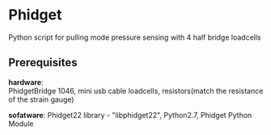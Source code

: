 # Phidget
Python script for pulling mode pressure sensing with 4 half bridge loadcells



## Prerequisites
**hardware**:  
PhidgetBridge 1046, 
mini usb cable loadcells, 
resistors(match the resistance of the strain gauge)

**sofatware**: Phidget22 library - "libphidget22",   Python2.7,  Phidget Python Module
